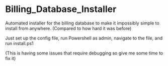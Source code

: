 # Billing_Database_Installer
Automated installer for the billing database to make it impossibly simple to install from anywhere. (Compared to how hard it was before)

Just set up the config file, run Powershell as admin, navigate to the file, and run install.ps1

(This is having some issues that require debugging so give me some time to fix it)
